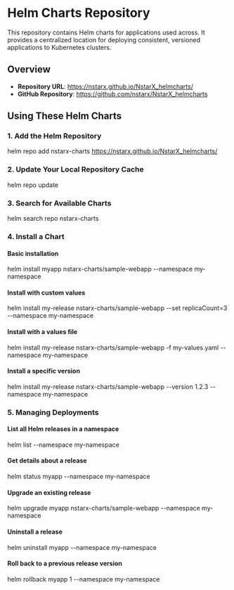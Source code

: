 # Helm Charts Repository

This repository contains Helm charts for applications used across. It provides a centralized location for deploying consistent, versioned applications to Kubernetes clusters.

## Overview

- **Repository URL**: https://nstarx.github.io/NstarX_helmcharts/
- **GitHub Repository**: https://github.com/nstarx/NstarX_helmcharts

## Using These Helm Charts

### 1. Add the Helm Repository

helm repo add nstarx-charts https://nstarx.github.io/NstarX_helmcharts/

### 2. Update Your Local Repository Cache

helm repo update

### 3. Search for Available Charts

helm search repo nstarx-charts


### 4. Install a Chart

#### Basic installation
helm install myapp nstarx-charts/sample-webapp --namespace my-namespace

#### Install with custom values
helm install my-release nstarx-charts/sample-webapp --set replicaCount=3 --namespace my-namespace

#### Install with a values file
helm install my-release nstarx-charts/sample-webapp -f my-values.yaml --namespace my-namespace

#### Install a specific version
helm install my-release nstarx-charts/sample-webapp --version 1.2.3 --namespace my-namespace

### 5. Managing Deployments

#### List all Helm releases in a namespace
helm list --namespace my-namespace

#### Get details about a release
helm status myapp --namespace my-namespace

#### Upgrade an existing release
helm upgrade myapp nstarx-charts/sample-webapp --namespace my-namespace

#### Uninstall a release
helm uninstall myapp --namespace my-namespace

#### Roll back to a previous release version
helm rollback myapp 1 --namespace my-namespace
